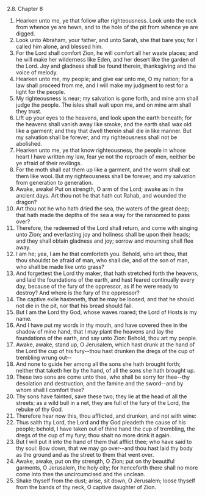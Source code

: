 2.8. Chapter 8
1. Hearken unto me, ye that follow after righteousness. Look unto the rock from whence ye are hewn, and to the hole of the pit from whence ye are digged.
2. Look unto Abraham, your father, and unto Sarah, she that bare you; for I called him alone, and blessed him.
3. For the Lord shall comfort Zion, he will comfort all her waste places; and he will make her wilderness like Eden, and her desert like the garden of the Lord. Joy and gladness shall be found therein, thanksgiving and the voice of melody.
4. Hearken unto me, my people; and give ear unto me, O my nation; for a law shall proceed from me, and I will make my judgment to rest for a light for the people.
5. My righteousness is near; my salvation is gone forth, and mine arm shall judge the people. The isles shall wait upon me, and on mine arm shall they trust.
6. Lift up your eyes to the heavens, and look upon the earth beneath; for the heavens shall vanish away like smoke, and the earth shall wax old like a garment; and they that dwell therein shall die in like manner. But my salvation shall be forever, and my righteousness shall not be abolished.
7. Hearken unto me, ye that know righteousness, the people in whose heart I have written my law, fear ye not the reproach of men, neither be ye afraid of their revilings.
8. For the moth shall eat them up like a garment, and the worm shall eat them like wool. But my righteousness shall be forever, and my salvation from generation to generation.
9. Awake, awake! Put on strength, O arm of the Lord; awake as in the ancient days. Art thou not he that hath cut Rahab, and wounded the dragon?
10. Art thou not he who hath dried the sea, the waters of the great deep; that hath made the depths of the sea a way for the ransomed to pass over?
11. Therefore, the redeemed of the Lord shall return, and come with singing unto Zion; and everlasting joy and holiness shall be upon their heads; and they shall obtain gladness and joy; sorrow and mourning shall flee away.
12. I am he; yea, I am he that comforteth you. Behold, who art thou, that thou shouldst be afraid of man, who shall die, and of the son of man, who shall be made like unto grass?
13. And forgettest the Lord thy maker, that hath stretched forth the heavens, and laid the foundations of the earth, and hast feared continually every day, because of the fury of the oppressor, as if he were ready to destroy? And where is the fury of the oppressor?
14. The captive exile hasteneth, that he may be loosed, and that he should not die in the pit, nor that his bread should fail.
15. But I am the Lord thy God, whose waves roared; the Lord of Hosts is my name.
16. And I have put my words in thy mouth, and have covered thee in the shadow of mine hand, that I may plant the heavens and lay the foundations of the earth, and say unto Zion: Behold, thou art my people.
17. Awake, awake, stand up, O Jerusalem, which hast drunk at the hand of the Lord the cup of his fury--thou hast drunken the dregs of the cup of trembling wrung out--
18. And none to guide her among all the sons she hath brought forth; neither that taketh her by the hand, of all the sons she hath brought up.
19. These two sons are come unto thee, who shall be sorry for thee--thy desolation and destruction, and the famine and the sword--and by whom shall I comfort thee?
20. Thy sons have fainted, save these two; they lie at the head of all the streets; as a wild bull in a net, they are full of the fury of the Lord, the rebuke of thy God.
21. Therefore hear now this, thou afflicted, and drunken, and not with wine:
22. Thus saith thy Lord, the Lord and thy God pleadeth the cause of his people; behold, I have taken out of thine hand the cup of trembling, the dregs of the cup of my fury; thou shalt no more drink it again.
23. But I will put it into the hand of them that afflict thee; who have said to thy soul: Bow down, that we may go over--and thou hast laid thy body as the ground and as the street to them that went over.
24. Awake, awake, put on thy strength, O Zion; put on thy beautiful garments, O Jerusalem, the holy city; for henceforth there shall no more come into thee the uncircumcised and the unclean.
25. Shake thyself from the dust; arise, sit down, O Jerusalem; loose thyself from the bands of thy neck, O captive daughter of Zion.

